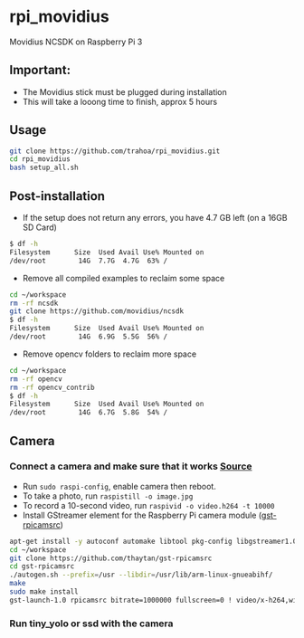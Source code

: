 # rpi_movidius
Movidius NCSDK on Raspberry Pi 3

## Important:

- The Movidius stick must be plugged during installation
- This will take a looong time to finish, approx 5 hours

## Usage

```bash
git clone https://github.com/trahoa/rpi_movidius.git
cd rpi_movidius
bash setup_all.sh
```

## Post-installation

- If the setup does not return any errors, you have 4.7 GB left (on a 16GB SD Card)
```bash
$ df -h
Filesystem      Size  Used Avail Use% Mounted on
/dev/root        14G  7.7G  4.7G  63% /
```

- Remove all compiled examples to reclaim some space
```bash
cd ~/workspace
rm -rf ncsdk
git clone https://github.com/movidius/ncsdk
$ df -h
Filesystem      Size  Used Avail Use% Mounted on
/dev/root        14G  6.9G  5.5G  56% /
```

- Remove opencv folders to reclaim more space
```bash
cd ~/workspace
rm -rf opencv
rm -rf opencv_contrib
$ df -h
Filesystem      Size  Used Avail Use% Mounted on
/dev/root        14G  6.7G  5.8G  54% /
```

## Camera

### Connect a camera and make sure that it works [Source](https://thepihut.com/blogs/raspberry-pi-tutorials/16021420-how-to-install-use-the-raspberry-pi-camera)

- Run `sudo raspi-config`, enable camera then reboot.
- To take a photo, run `raspistill -o image.jpg`
- To record a 10-second video, run `raspivid -o video.h264 -t 10000`
- Install GStreamer element for the Raspberry Pi camera module ([gst-rpicamsrc](https://github.com/thaytan/gst-rpicamsrc))

```bash
apt-get install -y autoconf automake libtool pkg-config libgstreamer1.0-dev libgstreamer-plugins-base1.0-dev libraspberrypi-dev
cd ~/workspace
git clone https://github.com/thaytan/gst-rpicamsrc
cd gst-rpicamsrc
./autogen.sh --prefix=/usr --libdir=/usr/lib/arm-linux-gnueabihf/
make
sudo make install
gst-launch-1.0 rpicamsrc bitrate=1000000 fullscreen=0 ! video/x-h264,width=640,height=480,framerate=25/1 ! filesink location=test.h264
```

### Run tiny_yolo or ssd with the camera

